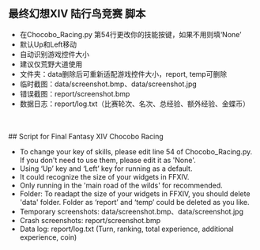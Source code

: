 </br>

## 最终幻想XIV 陆行鸟竞赛 脚本

 - 在Chocobo_Racing.py 第54行更改你的技能按键，如果不用则填‘None’
 - 默认Up和Left移动
 -  自动识别游戏控件大小
 - 建议仅荒野大道使用
 - 文件夹：data删除后可重新适配游戏控件大小，report, temp可删除
 - 临时截图：data/screenshot.bmp、data/screenshot.jpg
 - 错误截图：report/screenshot.bmp
 - 数据日志：report/log.txt（比赛轮次、名次、总经验、额外经验、金蝶币）
</br>
</br>
## Script for Final Fantasy XIV Chocobo Racing

 - To change your key of skills, please edit line 54 of Chocobo_Racing.py. If you don't need to use them, please edit it as 'None'.
 - Using ‘Up’ key and ‘Left’ key for running as a default.
 - It could recognize the size of your widgets in FFXIV.
 - Only running in the 'main road of the wilds' for recommended.
 - Folder: To readapt the size of your widgets in FFXIV, you should delete 'data' folder. Folder as ‘report’ and ‘temp’ could be deleted as you like.
 - Temporary screenshots: data/screenshot.bmp、data/screenshot.jpg
 - Crash screenshots: report/screenshot.bmp
 - Data log: report/log.txt (Turn, ranking, total experience, additional experience,  coin)
